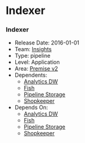 # Indexer
### Indexer
* Release Date: 2016-01-01
* Team: [Insights](../teams/insights.md)
* Type: pipeline
* Level: Application
* Area: [Premise v2](../areas/v2.png)
* Dependents:
  * [Analytics DW](analytics-dw.md)
  * [Fish](fish.md)
  * [Pipeline Storage](pipeline-storage.md)
  * [Shopkeeper](shopkeeper.md)
* Depends On:
  * [Analytics DW](analytics-dw.md)
  * [Fish](fish.md)
  * [Pipeline Storage](pipeline-storage.md)
  * [Shopkeeper](shopkeeper.md)
